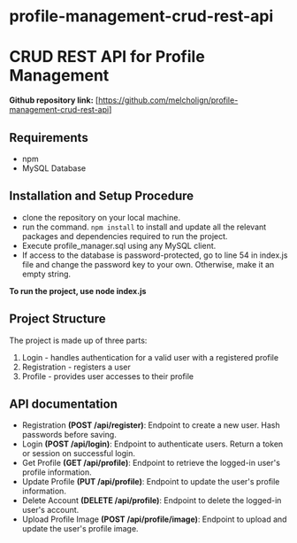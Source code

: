 # profile-management-crud-rest-api
# CRUD REST API for Profile Management
**Github repository link:** [https://github.com/melcholign/profile-management-crud-rest-api]

## Requirements
- npm
- MySQL Database

## Installation and Setup Procedure

- clone the repository on your local machine.
- run the command.
``npm install``
  to install and update all the relevant packages and dependencies required to run the project.
- Execute profile_manager.sql using any MySQL client.
- If access to the database is password-protected, go to line 54 in index.js file and change the password key to your own.
  Otherwise, make it an empty string.

**To run the project, use node index.js**

## Project Structure

The project is made up of three parts:
1. Login  - handles authentication for a valid user with a registered profile
2. Registration  - registers a user
3. Profile  - provides user accesses to their profile

## API documentation

* Registration **(POST /api/register)**: Endpoint to create a new user. Hash passwords before saving.
* Login **(POST /api/login)**: Endpoint to authenticate users. Return a token or session on successful login.
* Get Profile **(GET /api/profile)**: Endpoint to retrieve the logged-in user's profile information.
* Update Profile **(PUT /api/profile)**: Endpoint to update the user's profile information.
* Delete Account **(DELETE /api/profile)**: Endpoint to delete the logged-in user's account.
* Upload Profile Image **(POST /api/profile/image)**: Endpoint to upload and update the user's profile image.

